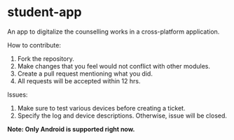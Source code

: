# student-app

An app to digitalize the counselling works in a cross-platform application.

How to contribute: 
1. Fork the repository.
2. Make changes that you feel would not conflict with other modules.
3. Create a pull request mentioning what you did.
4. All requests will be accepted within 12 hrs.

Issues:
1. Make sure to test various devices before creating a ticket.
2. Specify the log and device descriptions. Otherwise, issue will be closed.

**Note: Only Android is supported right now.**
